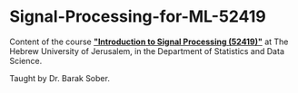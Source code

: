 # Signal-Processing-for-ML-52419
Content of the course [**"Introduction to Signal Processing (52419)"**](https://shnaton.huji.ac.il/index.php/NewSyl/52419/2/2026/) at The Hebrew University of Jerusalem, in the Department of Statistics and Data Science.

Taught by Dr. Barak Sober.
